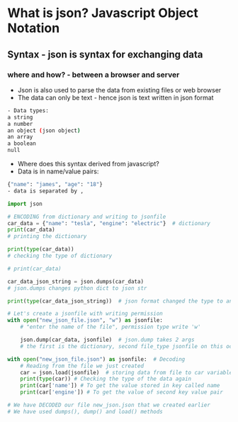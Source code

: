 # What is json? Javascript Object Notation
## Syntax - json is syntax for exchanging data
### where and how? - between a browser and server 

- Json is also used to parse the data from existing files or web browser 
- The data can only be text - hence json is text written in json format
``` bash
- Data types:
a string
a number
an object (json object)
an array
a boolean
null
```
- Where does this syntax derived from javascript?
- Data is in name/value pairs:
``` bash
{"name": "james", "age": "18"}
- data is separated by ,
```

```python
import json

# ENCODING from dictionary and writing to jsonfile
car_data = {"name": "tesla", "engine": "electric"}  # dictionary
print(car_data)
# printing the dictionary

print(type(car_data))
# checking the type of dictionary

# print(car_data)

car_data_json_string = json.dumps(car_data)
# json.dumps changes python dict to json str

print(type(car_data_json_string))  # json format changed the type to an string

# Let's create a jsonfile with writing permission
with open("new_json_file.json", "w") as jsonfile:
    # "enter the name of the file", permission type write 'w'

    json.dump(car_data, jsonfile)  # json.dump takes 2 args
    # the first is the dictionary, second file_type jsonfile on this occasion

with open("new_json_file.json") as jsonfile:  # Decoding
    # Reading from the file we just created
    car = json.load(jsonfile)  # storing data from file to car variable
    print(type(car)) # Checking the type of the data again
    print(car['name']) # To get the value stored in key called name
    print(car['engine']) # To get the value of second key value pair

# We have DECODED our file new_json.json that we created earlier
# We have used dumps(), dump() and load() methods
```
